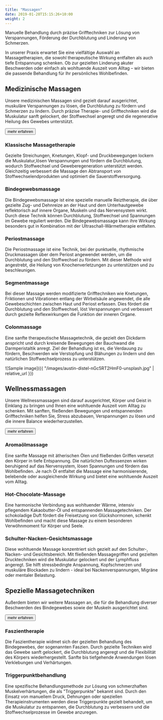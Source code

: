 ```yaml
---
title: "Massagen"
date: 2019-01-28T15:15:26+10:00
weight: 2
---
```


Manuelle Behandlung durch präzise Grifftechniken zur Lösung von Verspannungen, Förderung der Durchblutung und Linderung von Schmerzen.

In unserer Praxis erwartet Sie eine vielfältige Auswahl an Massagetherapien, die sowohl
therapeutische Wirkung entfalten als auch tiefe Entspannung schenken.
Ob zur gezielten Linderung akuter Beschwerden oder einfach als wohltuende Auszeit vom
Alltag – wir bieten die passende Behandlung für Ihr persönliches Wohlbefinden.

## Medizinische Massagen
Unsere medizinischen Massagen sind gezielt darauf ausgerichtet, muskuläre Verspannungen zu lösen, die Durchblutung zu fördern und Schmerzen zu lindern.
Durch präzise Therapie- und Grifftechniken wird die Muskulatur sanft gelockert, der Stoffwechsel angeregt und die regenerative Heilung des Gewebes unterstützt.


<p class="text-center">
  <button class="btn btn-primary" type="button" data-bs-toggle="collapse" data-bs-target="#massagen_1" aria-expanded="false" aria-controls="massagen_1">
    mehr erfahren
  </button>
</p>
<div class="collapse" id="massagen_1">
  <div class="card card-body" markdown="1">

### Klassische Massagetherapie
Gezielte Streichungen, Knetungen, Klopf- und Druckbewegungen lockern die Muskulatur,lösen Verspannungen und fördern die Durchblutung, wodurch Stoffwechsel und Geweberegeneration unterstützt werden.
Gleichzeitig verbessert die Massage den Abtransport von Stoffwechselendprodukten und optimiert die Sauerstoffversorgung.

### Bindegewebsmassage
Die Bindegewebsmassage ist eine spezielle manuelle Reiztherapie, die über gezielte Zug- und Dehnreize an der Haut und dem Unterhautgewebe reflektorisch auf innere Organe, Muskeln und das Nervensystem wirkt. Durch diese Technik können Durchblutung,
Stoffwechsel und Spannungen im Gewebe reguliert werden. Die Bindegewebsmassage kann ihre Wirkung besonders gut in Kombination mit der Ultraschall-Wärmetherapie entfalten.

### Periostmassage
Die Periostmassage ist eine Technik, bei der punktuelle, rhythmische Druckmassagen über dem Periost angewendet werden, um die Durchblutung und den Stoffwechsel zu fördern. Mit dieser Methode wird angestrebt, die Heilung von Knochenverletzungen zu unterstützen und zu beschleunigen.

### Segmentmassage
Bei dieser Massage werden modifizierte Grifftechniken wie Knetungen, Friktionen und Vibrationen entlang der Wirbelsäule angewendet, die alle Gewebeschichten zwischen Haut und Periost erfassen. Dies fördert die Durchblutung und den Stoffwechsel, löst Verspannungen und verbessert durch gezielte Reflexwirkungen die Funktion der inneren
Organe.

### Colonmassage
Eine sanfte therapeutische Massagetechnik, die gezielt den Dickdarm anspricht und durch kreisende Bewegungen der Bauchwand die Darmperistaltik anregt. Ziel der Behandlung ist es, die Verdauung zu fördern, Beschwerden wie Verstopfung und Blähungen zu lindern und den natürlichen Stoffwechselprozess zu unterstützen.

  </div>
</div>


![Sample image]({{ "/images/austin-distel-nGc5RT2HmF0-unsplash.jpg" | relative_url }})

## Wellnessmassagen
Unsere Wellnessmassagen sind darauf ausgerichtet, Körper und Geist in Einklang zu bringen und Ihnen eine wohltuende Auszeit vom Alltag zu schenken. Mit sanften, fließenden Bewegungen und entspannenden Grifftechniken helfen Sie, Stress abzubauen, Verspannungen zu lösen und die innere Balance wiederherzustellen.

<p class="text-center">
  <button class="btn btn-primary" type="button" data-bs-toggle="collapse" data-bs-target="#massagen_2" aria-expanded="false" aria-controls="massagen_2">
    mehr erfahren
  </button>
</p>
<div class="collapse" id="massagen_2">
  <div class="card card-body" markdown="1">

### Aromaölmassage
Eine sanfte Massage mit ätherischen Ölen und fließenden Griffen versetzt den Körper in tiefe Entspannung. Die natürlichen Duftessenzen wirken beruhigend auf das Nervensystem, lösen Spannungen und fördern das Wohlbefinden. Je nach Öl entfaltet die Massage eine harmonisierende, belebende oder ausgleichende Wirkung und bietet eine wohltuende Auszeit vom Alltag.

### Hot-Chocolate-Massage
Eine harmonische Verbindung aus wohltuender Wärme, intensiv pflegendem Kakaobutter-Öl und entspannenden Massagetechniken. Der schokoladige Duft fördert die Freisetzung von Glückshormonen, schenkt Wohlbefinden und macht diese Massage zu einem besonderen Verwöhnmoment für Körper und Seele.

### Schulter-Nacken-Gesichtsmassage
Diese wohltuende Massage konzentriert sich gezielt auf den Schulter-, Nacken- und Gesichtsbereich. Mit fließenden Massagegriffen und gezielten Drucktechniken wird die Muskulatur gelockert und der Lymphfluss angeregt. Sie hilft stressbedingte Anspannung, Kopfschmerzen und muskuläre Blockaden zu lindern - ideal bei Nackenverspannungen, Migräne oder mentaler Belastung.

  </div>
</div>


## Spezielle Massagetechniken
Außerdem bieten wir weitere Massagen an, die für die Behandlung diverser Beschwerden des Bindegewebes sowie der Muskeln ausgerichtet sind.

<p class="text-center">
  <button class="btn btn-primary" type="button" data-bs-toggle="collapse" data-bs-target="#massagen_3" aria-expanded="false" aria-controls="massagen_3">
    mehr erfahren
  </button>
</p>
<div class="collapse" id="massagen_3">
  <div class="card card-body" markdown="1">

### Faszientherapie
Die Faszientherapie widmet sich der gezielten Behandlung des Bindegewebes, der sogenannten Faszien. Durch gezielte Techniken wird das Gewebe sanft gelockert, die Durchblutung angeregt und die Flexibilität des Körpers wiederhergestellt. Sanfte bis tiefgehende Anwendungen lösen Verklebungen und Verhärtungen.

### Triggerpunktbehandlung
Eine spezifische Behandlungsmethode zur Lösung von schmerzhaften Muskelverhärtungen, die als "Triggerpunkte" bekannt sind. Durch den Einsatz von manuellem Druck, Dehnungen oder speziellen Therapieinstrumenten werden diese Triggerpunkte gezielt behandelt, um die Muskulatur zu entspannen, die Durchblutung zu verbessern und die Stoffwechselprozesse im Gewebe anzuregen.

  </div>
</div>
